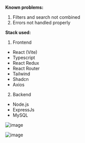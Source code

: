 **Known problems:**

1. Filters and search not combined <br/>
2. Errors not handled properly <br/>

**Stack used:**

1. Frontend
- React (Vite)
- Typescript
- React Redux 
- React Router 
- Tailwind 
- Shadcn 
- Axios
  
2. Backend
- Node.js
- ExpressJs
- MySQL

![image](https://github.com/raminta17/wise_monks_frontend/assets/62699647/b0627cbf-1572-4497-bd37-086e22ef60f9)

![image](https://github.com/raminta17/wise_monks_frontend/assets/62699647/04d85bc0-4495-4432-8895-5749d06e95ce)


